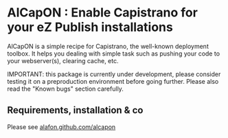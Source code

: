 # AlCapON : Enable Capistrano for your eZ Publish installations

AlCapON is a simple recipe for Capistrano, the well-known deployment toolbox. It helps you dealing with simple task such as pushing your code to your webserver(s), clearing cache, etc.

IMPORTANT: this package is currently under development, please consider testing it on a preproduction environment before going further. Please also read the "Known bugs" section carefully.

## Requirements, installation & co

Please see [alafon.github.com/alcapon](http://alafon.github.com/alcapon)
